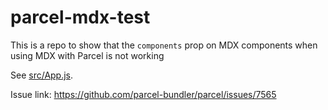 # parcel-mdx-test

This is a repo to show that the `components` prop on MDX components when using MDX with Parcel is not working

See [src/App.js](src/App.js).

Issue link: <https://github.com/parcel-bundler/parcel/issues/7565>
